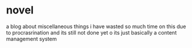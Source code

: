 # novel
a blog about miscellaneous things
i have wasted so much time on this due to procrasrination and its still not done yet o
its just basically a content management system
